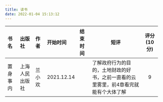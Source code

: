 ```yaml
---
title: 读书
date: 2022-01-04 15:13:12
---
```


<div class="markdown-body">

| 书名     | 出版社         | 作者   | 开始时间   | 结束时间 | 短评                                                         | 评分(10分) |
| :------- | :------------- | :----- | :--------- | :------- | ------------------------------------------------------------ | :--------: |
| 置身事内 | 上海人民出版社 | 兰小欢 | 2021.12.14 |          | 了解政府行为的目的，土地财政的好书，之前一直看的云里雾里，前4章看完就能有个大体了解 |     9      |


</div>